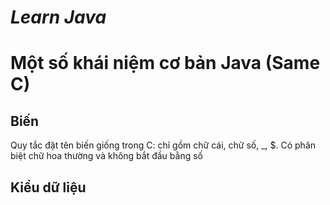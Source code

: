 # <i>Learn Java</i>
<h1>Một số khái niệm cơ bản Java (Same C)</h1>

<h2>Biến</h2> 
Quy tắc đặt tên biến giống trong C: chỉ gồm chữ cái, chữ số, _, $. Có phân biệt chữ hoa thường và không bắt đầu bằng số

<h2>Kiểu dữ liệu</h2> 
